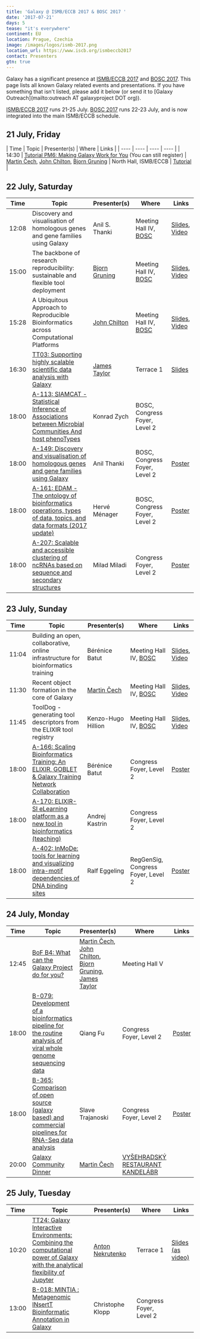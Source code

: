 ```yaml
---
title: 'Galaxy @ ISMB/ECCB 2017 & BOSC 2017 '
date: '2017-07-21'
days: 5
tease: "it's everywhere"
continent: EU
location: Prague, Czechia
image: /images/logos/ismb-2017.png
location_url: https://www.iscb.org/ismbeccb2017
contact: Presenters
gtn: true
---
```


Galaxy has a significant presence at [ISMB/ECCB 2017](https://www.iscb.org/ismbeccb2017) and [BOSC 2017](https://www.open-bio.org/wiki/BOSC_2017). This page lists all known Galaxy related events and presentations. If you have something that isn't listed, please add it below (or send it to [Galaxy Outreach](mailto:outreach AT galaxyproject DOT org)).

[ISMB/ECCB 2017](https://www.iscb.org/ismbeccb2017) runs 21-25 July.  [BOSC 2017](https://www.open-bio.org/wiki/BOSC_2017) runs 22-23 July, and is now integrated into the main ISMB/ECCB schedule.

## 21 July, Friday

| Time | Topic | Presenter(s) | Where | Links |
| ---- | ---- | ---- | ---- |
| 14:30 | [Tutorial PM6: Making Galaxy Work for You](https://www.iscb.org/ismbeccb2017-program/tutorials#p6) (You can still register) | [Martin Čech](/src/people/marten/index.md), [John Chilton](/src/people/john-chilton/index.md), [Bjorn Gruning](/src/people/bjoern-gruening/index.md) | North Hall, ISMB/ECCB | [Tutorial](https://github.com/galaxyproject/galaxytutorial-ismb17) |


## 22 July, Saturday

| Time | Topic | Presenter(s) | Where | Links |
| ---- | ---- | ---- | ---- | ---- |
| 12:08 | Discovery and visualisation of homologous genes and gene families using Galaxy | Anil S. Thanki | Meeting Hall IV, [BOSC](https://www.open-bio.org/w/index.php?title=BOSC_2017_Schedule) | [Slides](https://f1000research.com/slides/6-1189), [Video](https://youtu.be/xE8uIXE05I4) |
| 15:00 | The backbone of research reproducibility: sustainable and flexible tool deployment | [Bjorn Gruning](/src/people/bjoern-gruening/index.md) |  Meeting Hall IV, [BOSC](https://www.open-bio.org/w/index.php?title=BOSC_2017_Schedule) | [Slides](https://f1000research.com/slides/6-1203), [Video](https://youtu.be/zTne29-GU_E) |
| 15:28 | A Ubiquitous Approach to Reproducible Bioinformatics across Computational Platforms | [John Chilton](/src/people/john-chilton/index.md) | Meeting Hall IV, [BOSC](https://www.open-bio.org/w/index.php?title=BOSC_2017_Schedule) | [Slides](http://jmchilton.github.io/writing/bosc2017slides/biocontainers.html#1), [Video](https://youtu.be/OqzS4I-HSzs) |
| 16:30 | [TT03: Supporting highly scalable scientific data analysis with Galaxy](https://www.iscb.org/cms_addon/conferences/ismbeccb2017/technologytrack.php) | [James Taylor](/src/people/james-taylor/index.md) | Terrace 1 | [Slides](https://speakerdeck.com/jxtx/ismb-2017-supporting-highly-scalable-scientific-data-analysis-with-galaxy) |
| 18:00 | [A-113: SIAMCAT - Statistical Inference of Associations between Microbial Communities And host phenoTypes](https://www.iscb.org/cms_addon/conferences/ismbeccb2017/posterlist.php?cat=B#A-113) | Konrad Zych | BOSC, Congress Foyer, Level 2 | |
| 18:00 | [A-149: Discovery and visualisation of homologous genes and gene families using Galaxy](https://www.iscb.org/cms_addon/conferences/ismbeccb2017/posterlist.php?cat=B#A-149) | Anil Thanki | BOSC, Congress Foyer, Level 2 | [Poster](https://doi.org/10.7490/f1000research.1114431.1) |
| 18:00 | [A-161: EDAM - The ontology of bioinformatics operations, types of data, topics, and data formats (2017 update)](https://www.iscb.org/cms_addon/conferences/ismbeccb2017/posterlist.php?cat=B#A-161) | Hervé Ménager | BOSC, Congress Foyer, Level 2 | [Poster](https://f1000research.com/posters/6-1181)
| 18:00 | [A-207: Scalable and accessible clustering of ncRNAs based on sequence and secondary structures](https://www.iscb.org/cms_addon/conferences/ismbeccb2017/posterlist.php?cat=I#A-207) | Milad Miladi | Congress Foyer, Level 2 |  [Poster](https://depot.galaxyproject.org/hub/attachments/documents/posters/ismb2017-miladi.pdf) |


## 23 July, Sunday

| Time | Topic | Presenter(s) | Where | Links |
| ---- | ---- | ---- | ---- | ---- |
| 11:04 | Building an open, collaborative, online infrastructure for bioinformatics training | Bérénice Batut | Meeting Hall IV, [BOSC](https://www.open-bio.org/w/index.php?title=BOSC_2017_Schedule) | [Slides](https://bebatut-slides.github.io/bosc_07_17/#/1), [Video](https://youtu.be/ZL7xTqCaRsI) |
| 11:30 | Recent object formation in the core of Galaxy |  [Martin Čech](/src/people/marten/index.md) | Meeting Hall IV, [BOSC](https://www.open-bio.org/w/index.php?title=BOSC_2017_Schedule) | [Slides](https://f1000research.com/slides/6-1207), [Video](https://youtu.be/_EWWMAW0x1s) |
| 11:45 | ToolDog - generating tool descriptors from the ELIXIR tool registry | Kenzo-Hugo Hillion | Meeting Hall IV, [BOSC](https://www.open-bio.org/w/index.php?title=BOSC_2017_Schedule) | [Slides](https://f1000research.com/slides/6-1194), [Video](https://youtu.be/_CXeyTsBfWg) |
| 18:00 | [A-166: Scaling Bioinformatics Training: An ELIXIR, GOBLET & Galaxy Training Network Collaboration](https://www.iscb.org/cms_addon/conferences/ismbeccb2017/posterlist.php?cat=F#A-166) | Bérénice Batut | Congress Foyer, Level 2 | [Poster](https://f1000research.com/posters/6-1218) |
| 18:00 | [A-170: ELIXIR-SI eLearning platform as a new tool in bioinformatics (teaching)](https://www.iscb.org/cms_addon/conferences/ismbeccb2017/posterlist.php?cat=F#A-170) | Andrej Kastrin | Congress Foyer, Level 2 | |
| 18:00 | [A-402: InMoDe: tools for learning and visualizing intra-motif dependencies of DNA binding sites](https://www.iscb.org/cms_addon/conferences/ismbeccb2017/posterlist.php?cat=L#A-402) | Ralf Eggeling | RegGenSig, Congress Foyer, Level 2 | [Poster](https://www.cs.helsinki.fi/u/eggeling/InMoDe/1.1/poster.pdf) |

## 24 July, Monday

| Time | Topic | Presenter(s) | Where | Links |
| ---- | ---- | ---- | ---- | ---- |
| 12:45 | [BoF B4: What can the Galaxy Project do for you?](https://www.iscb.org/ismbeccb2017-program/ismbeccb2017-bof) | [Martin Čech](/src/people/marten/index.md), [John Chilton](/src/people/john-chilton/index.md), [Bjorn Gruning](/src/people/bjoern-gruening/index.md), [James Taylor](/src/people/james-taylor/index.md) | Meeting Hall V | |
| 18:00 | [B-079: Development of a bioinformatics pipeline for the routine analysis of viral whole genome sequencing data](https://www.iscb.org/cms_addon/conferences/ismbeccb2017/posterlist.php?cat=H#B-079) | Qiang Fu | Congress Foyer, Level 2 | [Poster](  https://depot.galaxyproject.org/hub/attachments/documents/posters/2017_ismb_viral_wgs_fu.pdf) |
| 18:00 | [B-365: Comparison of open source (galaxy based) and commercial pipelines for RNA-Seq data analysis](https://www.iscb.org/cms_addon/conferences/ismbeccb2017/posterlist.php?cat=P#B-365) | Slave Trajanoski | Congress Foyer, Level 2 | [Poster](https://depot.galaxyproject.org/hub/attachments/documents/posters/ismb2017-trajanoski.pdf) |
| 20:00 | [Galaxy Community Dinner](http://bit.ly/gxyismb2017bdinner) | [Martin Čech](/src/people/marten/index.md) | [VYŠEHRADSKÝ RESTAURANT KANDELÁBR](http://bit.ly/gxyismb2017bdinner) | |

## 25 July, Tuesday

| Time | Topic | Presenter(s) | Where | Links |
| ---- | ---- | ---- | ---- | ---- |
| 10:20 | [TT24: Galaxy Interactive Environments: Combining the computational power of Galaxy with the analytical flexibility of Jupyter](https://www.iscb.org/cms_addon/conferences/ismbeccb2017/technologytrack.php) | [Anton Nekrutenko](/src/people/anton/index.md) | Terrace 1 | [Slides (as video)](https://depot.galaxyproject.org/hub/attachments/documents/presentations/2017-ismb-adhoc-analytics-nekrutenko.mp4) |
| 13:00 | [B-018: MINTIA : Metagenomic INsertT Bioinformatic Annotation in Galaxy](https://www.iscb.org/cms_addon/conferences/ismbeccb2017/posterlist.php?cat=H#B-018) | Christophe Klopp | Congress Foyer, Level 2 | |



